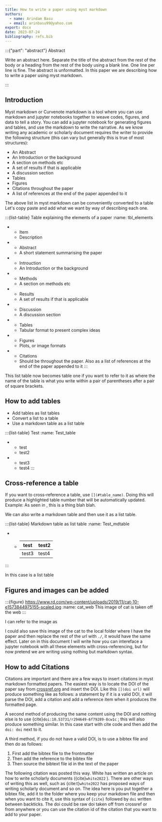 ```yaml
---
title: How to write a paper using myst markdown
authors: 
  - name: Arindam Basu
  - email: arinbasu99@yahoo.com
export: docx
date: 2023-07-24
bibliography: refs.bib
---
```


:::{"part": "abstract"}
Abstract

Write an abstract here. 
Separate the title of the abstract from the rest of the body or a heading from the rest of the body using a blank line.
One line per line is fine.
The abstract is unformatted.
In this paper we are describing how to write a paper using myst markdown.

:::

## Introduction
Myst markdown or Curvenote markdown is a  tool where you can use markdown and jupyter notebooks together to weave codes, figures, and data to tell a story. You can add a jupyter notebook for generating figures and tables, and use the markdown to write the narrative. As we know writing any academic or scholarly document requires the writer to provide the following structure (this can vary but generally this is true of most structures):

* An Abstract
* An Introduction or the background
* A section on methods etc
* A set of results if that is applicable
* A discussion section
* Tables
* Figures
* Citations throughout the paper
* A list of references at the end of the paper appended to it

The above list in myst markdown can be conveniently converted to a table
Let's copy paste and add what we want by way of describing each one.

:::{list-table} Table explaining the elements of a paper
:name: tbl_elements
* - Item
  - Description
* - Abstract
  - A short statement summarising the paper
* - Introuction
  - An Introduction or the background
* - Methods
  - A section on methods etc
* - Results
  - A set of results if that is applicable
* - Discussion
  - A discussion section
* - Tables
  - Tabular format to present complex ideas
* - Figures
  - Plots, or image formats
* - Citations 
  - Should be throughout the paper. Also as a list of references at the end of the paper appended to it
:::

This list table now becomes table one if you want to refer to it as [](#tbl_elements) where the name of the table is what you write within a pair of parentheses after a pair of square brackets. 

## How to add tables

* Add tables as list tables 
* Convert a list to a table
* Use a markdown table as a list table

:::{list-table} Test
:name: Test_table
* - test
  - test2
* - test3
  - test4
:::

## Cross-reference a table

If you want to cross-reference a table, use `[](#table_name)`. Doing this will produce a highlighted table number that will be automatically updated. Example: As seen in [](#Test_table), this is a thing blah blah.

We can also write a markdown table and then use it as a list table. 

:::{list-table} Markdown table as list table
:name: Test_mdtable
* - | test | test2 |
    |------|-------|
    | test3 | test4 |
:::

In this case [](#Test_mdtable) is a list table

## Figures and images can be added

:::{figure} https://www.rd.com/wp-content/uploads/2019/11/cat-10-e1573844975155-scaled.jpg
:name: cat_web
This image of cat is taken off the web
:::

I can refer to the image as [](#cat_web)

I could also save this image of the cat to the local folder where I have the paper and then replace the rest of the url with `./`, it would have the same effect. Later on in this document I will write how you can intereface a jupyter notebook with all these elements with cross-referencing, but for now pretend we are writing using nothing but markdown syntax.


## How to add Citations
Citations are important and there are a few ways to insert citations in myst markdown formatted papers. The easiest way is to locate the DOI of the paper say from [crossref.org](https://www.crossref.org) and insert the DOI.  Like this `[](doi url)` will produce something like as follows: a statement by
[](https://doi.org/10.53731/r294649-6f79289-8cw1c) if it is a valid DOI, it will parse the DOI, add a citation and add a reference item when it produces the formatted page. 

A second method of producing the same content using the DOI and nothing else is to use {cite}`doi:10.53731/r294649-6f79289-8cw1c` ; this will also produce something similar. In this case start with cite code and then add the `doi: doi` next to it. 

A third method, if you do not have a valid DOI, is to use a bibtex file and then do as follows:

1. First add the bibtex file to the frontmatter
2. Then add the reference to the bibtex file
3. Then source the bibtext file id in the text of the paper

The following citation was posted this way. White has written an article on how to write scholarly documents ({cite}`white2022` ). There are other ways of writing this as well, such as {cite:t}`white2022` has proposed ways of writing scholarly document and so on. The idea here is you put together a bibtex file, add it to the folder where you keep your markdown file and then when you want to cite it, use this syntax of `{cite}` followed by `doi` written between backticks. The doi could be raw doi taken off from crossref or from anywhere or you can use the citation id of the citation that you want to add to your paper. 





